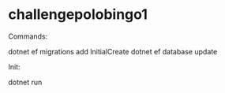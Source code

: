 # challengepolobingo1

Commands: 

dotnet ef migrations add InitialCreate
dotnet ef database update

Init:

dotnet run
